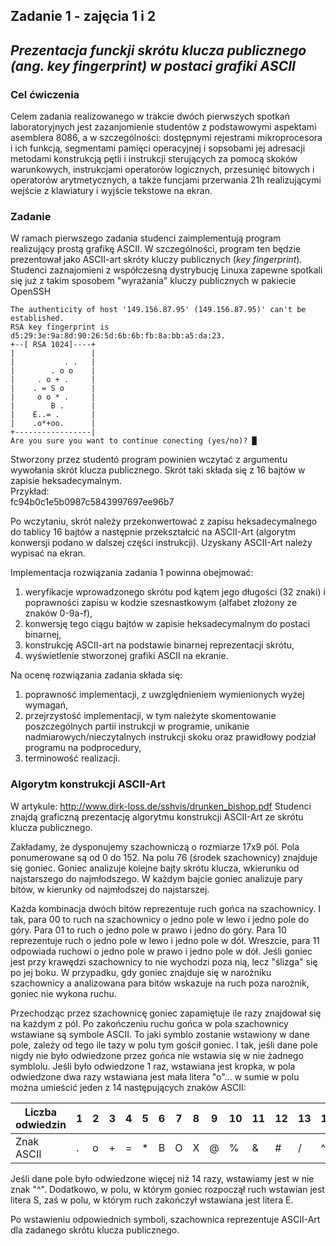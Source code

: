 ## Zadanie 1 - zajęcia 1 i 2
## _Prezentacja funckji skrótu klucza publicznego (ang. key fingerprint) w postaci grafiki ASCII_

### Cel ćwiczenia

Celem zadania realizowanego w trakcie dwóch pierwszych spotkań laboratoryjnych jest zazanjomienie studentów z podstawowymi aspektami asemblera 8086, a w szczególności: dostępnymi rejestrami mikroprocesora i ich funkcją, segmentami pamięci operacyjnej i sopsobami jej adresacji metodami konstrukcją pętli i instrukcji sterujących za pomocą skoków warunkowych, instrukcjami operatorów logicznych, przesunięć bitowych i operatorów arytmetycznych, a także funcjami przerwania 21h realizującymi wejście z klawiatury i wyjście tekstowe na ekran.

### Zadanie

W ramach pierwszego zadania studenci zaimplementują program realizujący prostą grafikę ASCII. W szczególności, program ten będzie prezentował jako ASCII-art skróty kluczy publicznych (_key fingerprint_). Studenci zaznajomieni z współczesną dystrybucję Linuxa zapewne spotkali się już z takim sposobem "wyrażania" kluczy publicznych w pakiecie OpenSSH

```
The authenticity of host '149.156.87.95' (149.156.87.95)' can't be established. 
RSA key fingerprint is d5:29:3e:9a:8d:90:26:5d:6b:6b:fb:8a:bb:a5:da:23.
+--[ RSA 1024]----+
|                 |
|           . .   |
|        . o o    |  
|     . o + .     |
|    . = S o      |
|     o o * .     |
|        B .      |
|    E..= .       |
|    .o*+oo.      |
+-----------------|
Are you sure you want to continue conecting (yes/no)? █
```

Stworzony przez studentó program powinien wczytać z argumentu wywołania skrót klucza publicznego. Skrót taki składa się z 16 bajtów w zapisie heksadecymalnym.  
Przykład:  
fc94b0c1e5b0987c5843997697ee96b7

Po wczytaniu, skrót należy przekonwertować z zapisu heksadecymalnego do tablicy 16 bajtów a następnie przekształcić na ASCII-Art (algorytm konwersji podano w dalszej części instrukcji). Uzyskany ASCII-Art należy wypisać na ekran.

Implementacja rozwiązania zadania 1 powinna obejmować:
1. weryfikacje wprowadzonego skrótu pod kątem jego długości (32 znaki) i poprawności zapisu w kodzie szesnastkowym (alfabet złożony ze znaków 0-9a-f),
2. konwersję tego ciągu bajtów w zapisie heksadecymalnym do postaci binarnej,
3. konstrukcję ASCII-art na podstawie binarnej reprezentacji skrótu,
4. wyświetlenie stworzonej grafiki ASCII na ekranie.

Na ocenę rozwiązania zadania składa się:
1. poprawność implementacji, z uwzględnieniem wymienionych wyżej wymagań,
2. przejrzystość implementacji, w tym należyte skomentowanie poszczególnych partii instrukcji w programie, unikanie nadmiarowych/nieczytalnych instrukcji skoku oraz prawidłowy podział programu na podprocedury,
3. terminowość realizacji.

### Algorytm konstrukcji ASCII-Art

W artykule: http://www.dirk-loss.de/sshvis/drunken_bishop.pdf Studenci znajdą graficzną prezentację algorytmu konstrukcji ASCII-Art ze skrótu klucza publicznego.

Zakładamy, że dysponujemy szachowniczą o rozmiarze 17x9 pól. Pola ponumerowane są od 0 do 152. Na polu 76 (środek szachownicy) znajduje się goniec. Goniec analizuje kolejne bajty skrótu klucza, wkierunku od najstarszego do najmłodszego. W każdym bajcie goniec analizuje pary bitów, w kierunky od najmłodszej do najstarszej.

Każda kombinacja dwóch bitów reprezentuje ruch gońca na szachownicy. I tak, para 00 to ruch na szachownicy o jedno pole w lewo i jedno pole do góry. Para 01 to ruch o jedno pole w prawo i jedno do góry. Para 10 reprezentuje ruch o jedno pole w lewo i jedno pole w dół. Wreszcie, para 11 odpowiada ruchowi o jedno pole w prawo i jedno pole w dół. Jeśli goniec jest przy krawędzi szachownicy to nie wychodzi poza nią, lecz "ślizga" się po jej boku. W przypadku, gdy goniec znajduje się w narożniku szachownicy a analizowana para bitów wskazuje na ruch poza narożnik, goniec nie wykona ruchu.

Przechodząc przez szachownicę goniec zapamiętuje ile razy znajdował się na każdym z pól. Po zakończeniu ruchu gońca w pola szachownicy wstawiane są symbole ASCII. To jaki symblo zostanie wstawiony w dane pole, zależy od tego ile tazy w polu tym gościł goniec. I tak, jeśli dane pole nigdy nie było odwiedzone przez gońca nie wstawia się w nie żadnego symblolu. Jeśli było odwiedzone 1 raz, wstawiana jest kropka, w pola odwiedzone dwa razy wstawiana jest mała litera "o"... w sumie w polu można umieścić jeden z 14 następujących znaków ASCII:

| Liczba odwiedzin |1|2|3|4|5 |6|7|8|9|10|11|12|13|14|
|------------------|-|-|-|-|--|-|-|-|-|--|--|--|--|--|
| Znak ASCII       |.|o|+|=|\*|B|O|X|@|% |& |# |/ |^ |

Jeśli dane pole było odwiedzone więcej niż 14 razy, wstawiamy jest w nie znak "^". Dodatkowo, w polu, w którym goniec rozpoczął ruch wstawian jest litera S, zaś w polu, w którym ruch zakończył wstawiana jest litera E.

Po wstawieniu odpowiednich symboli, szachownica reprezentuje ASCII-Art dla zadanego skrótu klucza publicznego.

